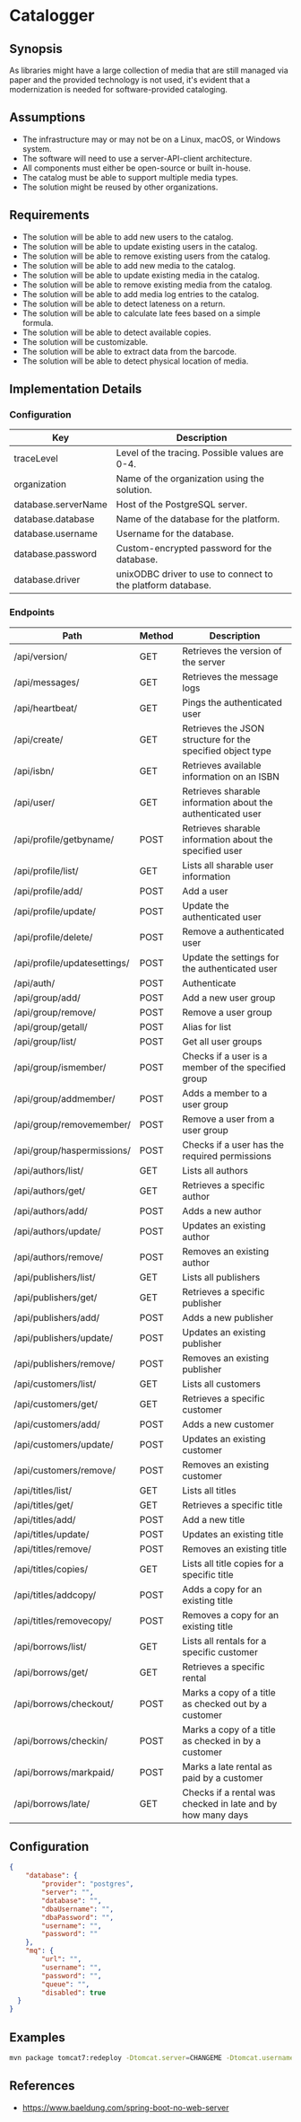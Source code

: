 # Catalogger

## Synopsis
As libraries might have a large collection of media that are still managed via paper and the provided technology is not used, it's evident that a modernization is needed for software-provided cataloging.
 
## Assumptions
* The infrastructure may or may not be on a Linux, macOS, or Windows system.
* The software will need to use a server-API-client architecture.
* All components must either be open-source or built in-house.
* The catalog must be able to support multiple media types.
* The solution might be reused by other organizations.
 
## Requirements
* The solution will be able to add new users to the catalog.
* The solution will be able to update existing users in the catalog.
* The solution will be able to remove existing users from the catalog.
* The solution will be able to add new media to the catalog.
* The solution will be able to update existing media in the catalog.
* The solution will be able to remove existing media from the catalog. 
* The solution will be able to add media log entries to the catalog.
* The solution will be able to detect lateness on a return.
* The solution will be able to calculate late fees based on a simple formula.
* The solution will be able to detect available copies.
* The solution will be customizable.
* The solution will be able to extract data from the barcode.
* The solution will be able to detect physical location of media.

## Implementation Details

### Configuration
| Key                         | Description                                                        |
|--|--|
| traceLevel                  | Level of the tracing.  Possible values are 0-4.                    |
| organization                | Name of the organization using the solution.                       |
| database.serverName         | Host of the PostgreSQL server.                                     |
| database.database           | Name of the database for the platform.                             |
| database.username           | Username for the database.                                         |
| database.password           | Custom-encrypted password for the database.                        |
| database.driver             | unixODBC driver to use to connect to the platform database.        |

### Endpoints
| Path                      | Method  | Description                                                          |
|--|--|--|
| /api/version/                 | GET     | Retrieves the version of the server                              |
| /api/messages/                | GET     | Retrieves the message logs                                       |
| /api/heartbeat/               | GET     | Pings the authenticated user                                     |
| /api/create/                  | GET     | Retrieves the JSON structure for the specified object type       |
| /api/isbn/                    | GET     | Retrieves available information on an ISBN                       |
| /api/user/                    | GET     | Retrieves sharable information about the authenticated user      |
| /api/profile/getbyname/       | POST    | Retrieves sharable information about the specified user          |
| /api/profile/list/            | GET     | Lists all sharable user information                              |
| /api/profile/add/             | POST    | Add a user                                                       |
| /api/profile/update/          | POST    | Update the authenticated user                                    |
| /api/profile/delete/          | POST    | Remove a authenticated user                                      | 
| /api/profile/updatesettings/  | POST    | Update the settings for the authenticated user                   |
| /api/auth/                    | POST    | Authenticate                                                     |
| /api/group/add/               | POST    | Add a new user group                                             |
| /api/group/remove/            | POST    | Remove a user group                                              |
| /api/group/getall/            | POST    | Alias for list                                                   |
| /api/group/list/              | POST    | Get all user groups                                              |
| /api/group/ismember/          | POST    | Checks if a user is a member of the specified group              |
| /api/group/addmember/         | POST    | Adds a member to a user group                                    |
| /api/group/removemember/      | POST    | Remove a user from a user group                                  |
| /api/group/haspermissions/    | POST    | Checks if a user has the required permissions                    |
| /api/authors/list/            | GET     | Lists all authors                                                |
| /api/authors/get/             | GET     | Retrieves a specific author                                      |
| /api/authors/add/             | POST    | Adds a new author                                                |
| /api/authors/update/          | POST    | Updates an existing author                                       |
| /api/authors/remove/          | POST    | Removes an existing author                                       |
| /api/publishers/list/         | GET     | Lists all publishers                                             |
| /api/publishers/get/          | GET     | Retrieves a specific publisher                                   |
| /api/publishers/add/          | POST    | Adds a new publisher                                             |
| /api/publishers/update/       | POST    | Updates an existing publisher                                    |
| /api/publishers/remove/       | POST    | Removes an existing publisher                                    |
| /api/customers/list/          | GET     | Lists all customers                                              |
| /api/customers/get/           | GET     | Retrieves a specific customer                                    |
| /api/customers/add/           | POST    | Adds a new customer                                              |
| /api/customers/update/        | POST    | Updates an existing customer                                     |
| /api/customers/remove/        | POST    | Removes an existing customer                                     |
| /api/titles/list/             | GET     | Lists all titles                                                 |
| /api/titles/get/              | GET     | Retrieves a specific title                                       |
| /api/titles/add/              | POST    | Add a new title                                                  |
| /api/titles/update/           | POST    | Updates an existing title                                        |
| /api/titles/remove/           | POST    | Removes an existing title                                        |
| /api/titles/copies/           | GET     | Lists all title copies for a specific title                      |
| /api/titles/addcopy/          | POST    | Adds a copy for an existing title                                |
| /api/titles/removecopy/       | POST    |	Removes a copy for an existing title                             |
| /api/borrows/list/            | GET     | Lists all rentals for a specific customer                        |
| /api/borrows/get/             | GET     | Retrieves a specific rental                                      |
| /api/borrows/checkout/        | POST    | Marks a copy of a title as checked out by a customer             |
| /api/borrows/checkin/         | POST    | Marks a copy of a title as checked in by a customer              |
| /api/borrows/markpaid/        | POST    | Marks a late rental as paid by a customer                        |
| /api/borrows/late/            | GET     | Checks if a rental was checked in late and by how many days      |

## Configuration
```json
{
    "database": {
        "provider": "postgres",
        "server": "",
        "database": "",
        "dbaUsername": "",
        "dbaPassword": "",
        "username": "",
        "password": ""
    },
    "mq": {
        "url": "",
        "username": "",
        "password": "",
        "queue": "",
        "disabled": true
  }
}
```

## Examples
```sh
mvn package tomcat7:redeploy -Dtomcat.server=CHANGEME -Dtomcat.username=CHANGEME -Dtomcat.password=CHANGEME
```

## References
* https://www.baeldung.com/spring-boot-no-web-server

